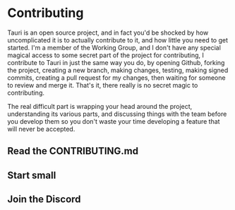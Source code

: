 # Contributing

Tauri is an open source project, and in fact you'd be shocked by how uncomplicated it is to actually contribute to it, and how little you need to get started. I'm a member of the Working Group, and I don't have any special magical access to some secret part of the project for contributing, I contribute to Tauri in just the same way you do, by opening Github, forking the project, creating a new branch, making changes, testing, making signed commits, creating a pull request for my changes, then waiting for someone to review and merge it. That's it, there really is no secret magic to contributing.

The real difficult part is wrapping your head around the project, understanding its various parts, and discussing things with the team before you develop them so you don't waste your time developing a feature that will never be accepted.

## Read the CONTRIBUTING.md

## Start small

## Join the Discord
